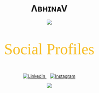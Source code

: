 <h1 align="center">ΛʙʜɪɴᴀV</h1>

<p align="center">
  <img src="https://readme-typing-svg.herokuapp.com?font=Fira+Code&pause=500&color=39FF14&center=true&vCenter=true&lines=JUST+A+WHISPER+FROM+ETERNITY+!"/>
</p>


<p align="center" style="font-family: Georgia; font-size: 50px; color: #F7BE28;">Social Profiles
</p>


<p align="center">
  <a href="https://www.linkedin.com/in/abhinav-krishna-c-s-820717291">
    <img src="https://img.shields.io/badge/LinkedIn-0A66C2?style=for-the-badge&logo=linkedin&logoColor=white" alt="LinkedIn">
  </a>
  &nbsp;&nbsp;
  <a href="https://www.instagram.com/_pikachu_achu_">
    <img src="https://img.shields.io/badge/Instagram-E4405F?style=for-the-badge&logo=instagram&logoColor=white" alt="Instagram">
  </a>
</p>


<p align="center">
  <img src="https://media.giphy.com/media/mlBDoVLOGidEc/giphy.gif" />
</p>
